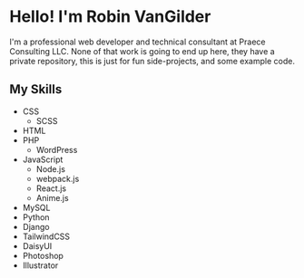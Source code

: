 # Hello! I'm Robin VanGilder #
I'm a professional web developer and technical consultant at Praece Consulting LLC. None of that work is going to end up here, they have a private repository, this is just for fun side-projects, and some example code.
## My Skills ##
* CSS
    * SCSS
* HTML
* PHP
    * WordPress
* JavaScript
    * Node.js
    * webpack.js
    * React.js
    * Anime.js
* MySQL
* Python
* Django
* TailwindCSS
* DaisyUI
* Photoshop
* Illustrator
